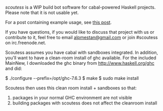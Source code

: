 *scoutess* is a WIP build bot software for cabal-powered Haskell projects. Please note that it is not usable yet.

For a post containing example usage, see [this post](http://projectscoutess.blogspot.co.uk/2012/08/mission-report.html).

If you have questions, if you would like to discuss that project with us or contribute to it, feel free to email alpmestan@gmail.com or join #scoutess on irc.freenode.net.

Scoutess assumes you have cabal with sandboxes integrated. In addition, you'll want to have a clean-room install of ghc available. For the included MainNew, I downloaded the ghc binary from http://www.haskell.org/ghc and did:

  $ ./configure --prefix=/opt/ghc-7.6.3
  $ make
  $ sudo make install

Scoutess then uses this clean room install + sandboxes so that:

 1. packages in your normal GHC environment are not visible
 2. building packages with scoutess does not affect the cleanroom install

